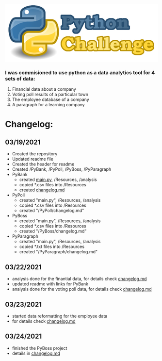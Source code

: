 ![Python Challenge](resources/header.png)

### I was commisioned to use python as a data analytics tool for 4 sets of data:
1. Financial data about a company
2. Voting poll results of a particular town
3. The employee database of a company
4. A paragraph for a learning company

# Changelog:

## **03/19/2021**
- Created the repository
- Updated readme file
- Created the header for readme
- Created /PyBank, /PyPoll, /PyBoss, /PyParagraph
- PyBank
    - created [main.py](PyBank/main.py), /Resources, /analysis
    - copied *.csv files into /Resources
    - created [changelog.md](PyBank/changelog.md)
- PyPoll
    - created "main.py", /Resources, /analysis
    - copied *.csv files into /Resources
    - created "/PyPoll/changelog.md"
- PyBoss
    - created "main.py", /Resources, /analysis
    - copied *.csv files into /Resources
    - created "/PyBoss/changelog.md"
- PyParagraph
    - created "main.py", /Resources, /analysis
    - copied *.txt files into /Resources
    - created "/PyParagraph/changelog.md"

## **03/22/2021**
- analysis done for the finantial data, for details check [changelog.md](PyBank/changelog.md)
- updated readme with links for PyBank
- analysis done for the voting poll data, for details check [changelog.md](/PyPoll/changelog.md)

## **03/23/2021**
- started data reformatting for the employee data
- for details check [changelog.md](PyBoss/changelog.md)

## **03/24/2021**
- finished the PyBoss project
- details in [changelog.md](PyBoss/changelog.md)
